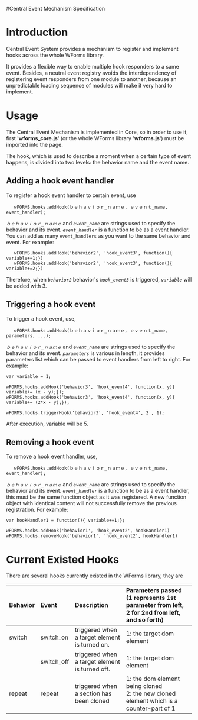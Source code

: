 #Central Event Mechanism Specification

# Introduction #

Central Event System provides a mechanism to register and implement hooks across the whole WForms library.

It provides a flexible way to enable multiple hook responders to a same event. Besides, a neutral event registry avoids the interdependency of registering event responders from one module to another, because an unpredictable loading sequence of modules will make it very hard to implement.

# Usage #

The Central Event Mechanism is implemented in Core, so in order to use it, first '**wforms\_core.js**' (or the whole WForms library '**wforms.js**') must be imported into the page.

The hook, which is used to describe a moment when a certain type of event happens, is divided into two levels: the behavior name and the event name.

## Adding a hook event handler ##
To register a hook event handler to certain event, use

```
   wFORMS.hooks.addHook(ｂｅｈａｖｉｏｒ_ｎａｍｅ, ｅｖｅｎｔ_name, event_handler);
```

_`ｂｅｈａｖｉｏｒ_ｎａｍｅ`_ and _`event_name`_ are strings used to specify the behavior and its event. _`event_handler`_ is a function to be as a event handler. You can add as many `event_handlers` as you want to the same behavior and event. For example:

```
   wFORMS.hooks.addHook('behavior2', 'hook_event3', function(){ variable+=1;})
   wFORMS.hooks.addHook('behavior2', 'hook_event3', function(){ variable+=2;})
```

Therefore, when _`behavior2`_ behavior's _`hook_event3`_ is triggered, _`variable`_ will be added with 3.

## Triggering a hook event ##

To trigger a hook event, use,

```
   wFORMS.hooks.addHook(ｂｅｈａｖｉｏｒ_ｎａｍｅ, ｅｖｅｎｔ_name, parameters, ...);
```

_`ｂｅｈａｖｉｏｒ_ｎａｍｅ`_ and _`event_name`_ are strings used to specify the behavior and its event. _`parameters`_ is various in length, it provides parameters list which can be passed to event handlers from left to right. For example:

```
var variable = 1;

wFORMS.hooks.addHook('behavior3', 'hook_event4', function(x, y){ variable+= (x - y);});
wFORMS.hooks.addHook('behavior3', 'hook_event4', function(x, y){ variable+= (2*x - y);});

wFORMS.hooks.triggerHook('behavior3', 'hook_event4', 2 , 1);
```

After execution, variable will be 5.

## Removing a hook event ##

To remove a hook event handler, use,

```
   wFORMS.hooks.addHook(ｂｅｈａｖｉｏｒ_ｎａｍｅ, ｅｖｅｎｔ_name, event_handler);
```

_`ｂｅｈａｖｉｏｒ_ｎａｍｅ`_ and _`event_name`_ are strings used to specify the behavior and its event. _`event_handler`_ is a function to be as a event handler, this must be the same function object as it was registered. A new function object with identical content will not successfully remove the previous registration. For example:

```
var hookHandler1 = function(){ variable+=1;};

wFORMS.hooks.addHook('behavior1', 'hook_event2', hookHandler1)
wFORMS.hooks.removeHook('behavior1', 'hook_event2', hookHandler1)
```

# Current Existed Hooks #
There are several hooks currently existed in the WForms library, they are

|**Behavior**|**Event**|**Description**|Parameters passed (1 represents 1st parameter from left, 2 for 2nd from left, and so forth) |
|:-----------|:--------|:--------------|:-------------------------------------------------------------------------------------------|
|switch      |switch\_on| triggered when a target element is turned on. | 1: the target dom element                                                                  |
|            |switch\_off| triggered when a target element is turned off. | 1: the target dom element                                                                  |
|repeat      |repeat   | triggered when a section has been cloned | 1: the dom element being cloned <br /> 2: the new cloned element which is a counter-part of 1|